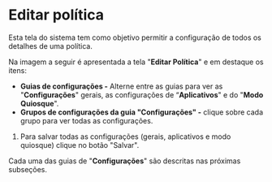 # Editar política

Esta tela do sistema tem como objetivo permitir a configuração de todos os detalhes de uma política.

Na imagem a seguir é apresentada a tela "**Editar Política**" e em destaque os itens:

* **Guias de configurações -** Alterne entre as guias para ver as "**Configurações**" gerais, as configurações de “**Aplicativos**" e do "**Modo Quiosque**".
* **Grupos de configurações da guia "Configurações" -** clique sobre cada grupo para ver todas as configurações.

1. Para salvar todas as configurações (gerais, aplicativos e modo quiosque) clique no botão "Salvar".

Cada uma das guias de "**Configurações**" são descritas nas próximas subseções.
